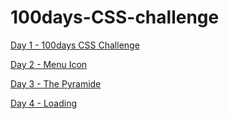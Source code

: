 # 100days-CSS-challenge

[Day 1 - 100days CSS Challenge](https://codepen.io/Reddy_Divya/pen/WNgeOmv)

[Day 2 - Menu Icon](https://codepen.io/Reddy_Divya/pen/jOvNLeG)

[Day 3 - The Pyramide](https://codepen.io/Reddy_Divya/pen/QWVLOXy)

[Day 4 - Loading](https://codepen.io/Reddy_Divya/pen/ZEMEWow)


